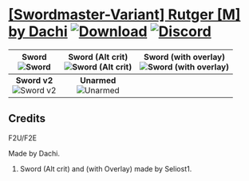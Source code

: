 # [\[Swordmaster-Variant\] Rutger \[M\] by Dachi](https://github.com/Klokinator/FE-Repo/tree/main/Battle%20Animations/Infantry%20-%20(Swd)%20Myrms%20and%20Swordmasters/%5BSwordmaster-Variant%5D%20Rutger%20%5BM%5D%20by%20Dachi) [![Download](https://img.shields.io/badge/Download--red?style=social&logo=github)](https://minhaskamal.github.io/DownGit/#/home?url=https://github.com/Klokinator/FE-Repo/tree/main/Battle%20Animations/Infantry%20-%20(Swd)%20Myrms%20and%20Swordmasters/%5BSwordmaster-Variant%5D%20Rutger%20%5BM%5D%20by%20Dachi) [![Discord](https://img.shields.io/badge/Discord--blue?style=social&logo=discord)](https://discord.gg/C7VNGnyTPA)

| <b>Sword</b><br/><img alt="Sword" src="https://raw.githubusercontent.com/Klokinator/FE-Repo/main/Battle%20Animations/Infantry%20-%20(Swd)%20Myrms%20and%20Swordmasters/%5BSwordmaster-Variant%5D%20Rutger%20%5BM%5D%20by%20Dachi/1.%20Sword/Sword.gif"/> | <b>Sword (Alt crit)</b><br/><img alt="Sword (Alt crit)" src="https://raw.githubusercontent.com/Klokinator/FE-Repo/main/Battle%20Animations/Infantry%20-%20(Swd)%20Myrms%20and%20Swordmasters/%5BSwordmaster-Variant%5D%20Rutger%20%5BM%5D%20by%20Dachi/1.%20Sword%20(Alt%20crit)/Sword.gif"/> | <b>Sword (with overlay)</b><br/><img alt="Sword (with overlay)" src="https://raw.githubusercontent.com/Klokinator/FE-Repo/main/Battle%20Animations/Infantry%20-%20(Swd)%20Myrms%20and%20Swordmasters/%5BSwordmaster-Variant%5D%20Rutger%20%5BM%5D%20by%20Dachi/1.%20Sword%20(with%20overlay)/Sword.gif"/> |
| :---: | :---: | :---: |
| <b>Sword v2</b><br/><img alt="Sword v2" src="https://raw.githubusercontent.com/Klokinator/FE-Repo/main/Battle%20Animations/Infantry%20-%20(Swd)%20Myrms%20and%20Swordmasters/%5BSwordmaster-Variant%5D%20Rutger%20%5BM%5D%20by%20Dachi/1.%20Sword%20v2/Sword.gif"/> | <b>Unarmed</b><br/><img alt="Unarmed" src="https://raw.githubusercontent.com/Klokinator/FE-Repo/main/Battle%20Animations/Infantry%20-%20(Swd)%20Myrms%20and%20Swordmasters/%5BSwordmaster-Variant%5D%20Rutger%20%5BM%5D%20by%20Dachi/8.%20Unarmed/Unarmed.gif"/> |

## Credits

F2U/F2E

Made by Dachi.

1. Sword (Alt crit) and (with Overlay) made by Seliost1.

